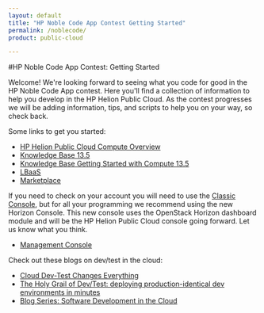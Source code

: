 ```yaml
---
layout: default
title: "HP Noble Code App Contest Getting Started"
permalink: /noblecode/
product: public-cloud

---
```

<!--PUBLISHED-->
#HP Noble Code App Contest: Getting Started

Welcome! We're looking forward to seeing what you code for good in the HP Noble Code App contest. Here you'll find a collection of information to help you develop in the HP Helion Public Cloud. As the contest progresses we will be adding information, tips, and scripts to help you on your way, so check back.

Some links to get you started:

* [HP Helion Public Cloud Compute Overview](http://docs.hpcloud.com/compute/)
* [Knowledge Base 13.5](https://community.hpcloud.com/knowledge-base-categories/compute-v135)
* [Knowledge Base Getting Started with Compute 13.5](https://community.hpcloud.com/article/getting-started-compute-135)
* [LBaaS](http://docs.hpcloud.com/lbaas)
* [Marketplace](https://marketplace.hpcloud.com/)

If you need to check on your account you will need to use the [Classic Console](https://account.hpcloud.com/login), but for all your programming we recommend using the new Horizon Console. This new console uses the OpenStack Horizon dashboard module and will be the HP Helion Public Cloud console going forward. Let us know what you think.

* [Management Console](https://horizon.hpcloud.com/)

Check out these blogs on dev/test in the cloud:

* [Cloud Dev-Test Changes Everything](http://www.hpcloud.com/blog/cloud-dev-test-changes-everything)
* [The Holy Grail of Dev/Test: deploying production-identical dev environments in minutes](http://www.hpcloud.com/blog/holy-grail-devtest-deploying-production-identical-dev-environments-minutes) 
* [Blog Series: Software Development in the Cloud](http://www.hpcloud.com/blog/blog-series-software-development-cloud)
